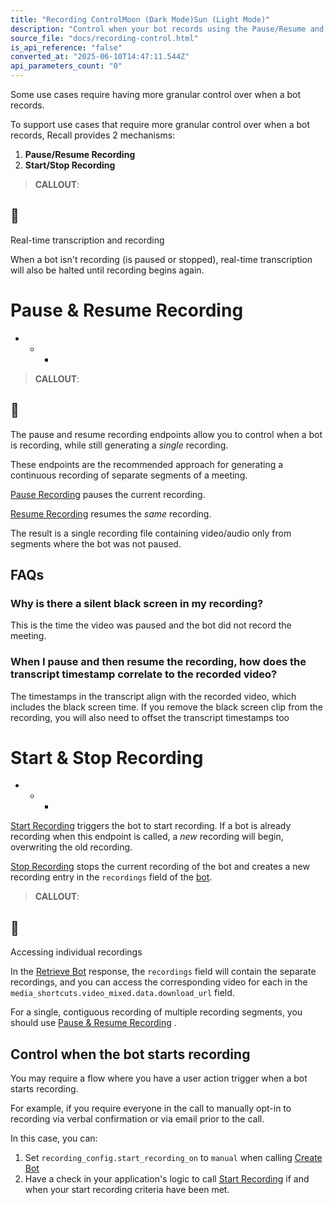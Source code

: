 ```yaml
---
title: "Recording ControlMoon (Dark Mode)Sun (Light Mode)"
description: "Control when your bot records using the Pause/Resume and Start/Stop recording endpoints."
source_file: "docs/recording-control.html"
is_api_reference: "false"
converted_at: "2025-06-10T14:47:11.544Z"
api_parameters_count: "0"
---
```

Some use cases require having more granular control over when a bot records.

To support use cases that require more granular control over when a bot records, Recall provides 2 mechanisms:

1.  **Pause/Resume Recording**
2.  **Start/Stop Recording**

> **CALLOUT**:

## 📘

Real-time transcription and recording

When a bot isn't recording (is paused or stopped), real-time transcription will also be halted until recording begins again.

# Pause & Resume Recording

[](#pause--resume-recording)
- * *

> **CALLOUT**:

## 📘

The pause and resume recording endpoints allow you to control when a bot is recording, while still generating a *single* recording.

These endpoints are the recommended approach for generating a continuous recording of separate segments of a meeting.

[Pause Recording](/reference/bot_pause_recording_create.md) pauses the current recording.

[Resume Recording](/reference/bot_resume_recording_create.md) resumes the *same* recording.

The result is a single recording file containing video/audio only from segments where the bot was not paused.

## FAQs

[](#faqs)

### Why is there a silent black screen in my recording?

[](#why-is-there-a-silent-black-screen-in-my-recording)

This is the time the video was paused and the bot did not record the meeting.

### When I pause and then resume the recording, how does the transcript timestamp correlate to the recorded video?

[](#when-i-pause-and-then-resume-the-recording-how-does-the-transcript-timestamp-correlate-to-the-recorded-video)

The timestamps in the transcript align with the recorded video, which includes the black screen time. If you remove the black screen clip from the recording, you will also need to offset the transcript timestamps too

# Start & Stop Recording

[](#start--stop-recording)
- * *

[Start Recording](/reference/bot_start_recording_create.md) triggers the bot to start recording. If a bot is already recording when this endpoint is called, a *new* recording will begin, overwriting the old recording.

[Stop Recording](/reference/bot_stop_recording_create.md) stops the current recording of the bot and creates a new recording entry in the `recordings` field of the [bot](/reference/bot_retrieve.md).

> **CALLOUT**:

## 📘

Accessing individual recordings

In the [Retrieve Bot](/reference/bot_retrieve.md) response, the `recordings` field will contain the separate recordings, and you can access the corresponding video for each in the `media_shortcuts.video_mixed.data.download_url` field.

For a single, contiguous recording of multiple recording segments, you should use [Pause & Resume Recording](#pauseresume-recording) .

## Control when the bot starts recording

[](#control-when-the-bot-starts-recording)

You may require a flow where you have a user action trigger when a bot starts recording.

For example, if you require everyone in the call to manually opt-in to recording via verbal confirmation or via email prior to the call.

In this case, you can:

1.  Set `recording_config.start_recording_on` to `manual` when calling [Create Bot](/reference/bot_create.md)
2.  Have a check in your application's logic to call [Start Recording](/reference/bot_start_recording_create.md) if and when your start recording criteria have been met.
